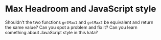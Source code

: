 # Max Headroom and JavaScript style

Shouldn't the two functions `getMax1` and `getMax2` be equivalent and return the same value? Can you spot a problem and fix it? Can you learn something about JavaScript style in this kata?